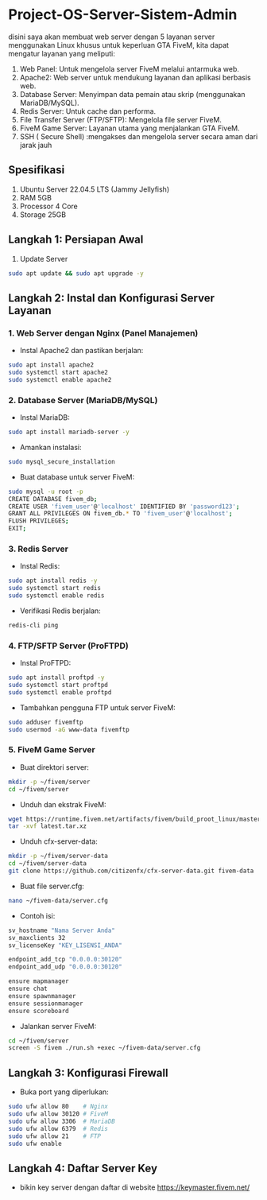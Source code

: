 # Project-OS-Server-Sistem-Admin
disini saya akan membuat web server dengan 5 layanan server menggunakan Linux khusus untuk keperluan GTA FiveM, kita dapat mengatur layanan yang meliputi:
1. Web Panel: Untuk mengelola server FiveM melalui antarmuka web.
2. Apache2: Web server untuk mendukung layanan dan aplikasi berbasis web.
3. Database Server: Menyimpan data pemain atau skrip (menggunakan MariaDB/MySQL).
4. Redis Server: Untuk cache dan performa.
5. File Transfer Server (FTP/SFTP): Mengelola file server FiveM.
6. FiveM Game Server: Layanan utama yang menjalankan GTA FiveM.
7. SSH ( Secure Shell) :mengakses dan mengelola server secara aman dari jarak jauh

## Spesifikasi
1. Ubuntu Server 22.04.5 LTS (Jammy Jellyfish)
2. RAM 5GB
3. Processor 4 Core
4. Storage 25GB
    
## Langkah 1: Persiapan Awal
1. Update Server
```bash
sudo apt update && sudo apt upgrade -y
```

## Langkah 2: Instal dan Konfigurasi Server Layanan
### 1. Web Server dengan Nginx (Panel Manajemen)
- Instal Apache2 dan pastikan berjalan:
```bash
sudo apt install apache2
sudo systemctl start apache2
sudo systemctl enable apache2
```
### 2. Database Server (MariaDB/MySQL)
- Instal MariaDB:
```bash
sudo apt install mariadb-server -y
```
- Amankan instalasi:
```bash
sudo mysql_secure_installation
```
- Buat database untuk server FiveM:
```bash
sudo mysql -u root -p
CREATE DATABASE fivem_db;
CREATE USER 'fivem_user'@'localhost' IDENTIFIED BY 'password123';
GRANT ALL PRIVILEGES ON fivem_db.* TO 'fivem_user'@'localhost';
FLUSH PRIVILEGES;
EXIT;
```

### 3. Redis Server
- Instal Redis:
```bash
sudo apt install redis -y
sudo systemctl start redis
sudo systemctl enable redis
```
- Verifikasi Redis berjalan:
```bash
redis-cli ping
```

### 4. FTP/SFTP Server (ProFTPD)
- Instal ProFTPD:
```bash
sudo apt install proftpd -y
sudo systemctl start proftpd
sudo systemctl enable proftpd
```
- Tambahkan pengguna FTP untuk server FiveM:
```bash
sudo adduser fivemftp
sudo usermod -aG www-data fivemftp
```

### 5. FiveM Game Server
- Buat direktori server:
```bash
mkdir -p ~/fivem/server
cd ~/fivem/server
```
- Unduh dan ekstrak FiveM:
```bash
wget https://runtime.fivem.net/artifacts/fivem/build_proot_linux/master/12092-c9700385dfad9008c8b7888a61d3901451c4dc29/fx.tar.xz
tar -xvf latest.tar.xz
```
- Unduh cfx-server-data:
```bash
mkdir -p ~/fivem/server-data
cd ~/fivem/server-data
git clone https://github.com/citizenfx/cfx-server-data.git fivem-data
```
- Buat file server.cfg:
```bash
nano ~/fivem-data/server.cfg
```
- Contoh isi:
```bash
sv_hostname "Nama Server Anda"
sv_maxclients 32
sv_licenseKey "KEY_LISENSI_ANDA"

endpoint_add_tcp "0.0.0.0:30120"
endpoint_add_udp "0.0.0.0:30120"

ensure mapmanager
ensure chat
ensure spawnmanager
ensure sessionmanager
ensure scoreboard
```
- Jalankan server FiveM:
```bash
cd ~/fivem/server
screen -S fivem ./run.sh +exec ~/fivem-data/server.cfg
```

## Langkah 3: Konfigurasi Firewall
- Buka port yang diperlukan:
```bash
sudo ufw allow 80    # Nginx
sudo ufw allow 30120 # FiveM
sudo ufw allow 3306  # MariaDB
sudo ufw allow 6379  # Redis
sudo ufw allow 21    # FTP
sudo ufw enable
```

## Langkah 4: Daftar Server Key
- bikin key server dengan daftar di website https://keymaster.fivem.net/
